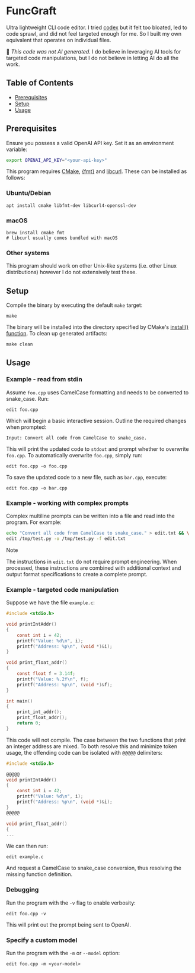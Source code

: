 # FuncGraft
Ultra lightweight CLI code editor. I tried [codex](https://github.com/openai/codex) but it felt too bloated,
led to code sprawl, and did not feel targeted enough for me. So I built my own equivalent that operates on
individual files.

🚫 _This code was not AI generated._ I do believe in leveraging AI tools for targeted code manipulations, but
I do not believe in letting AI do all the work.

## Table of Contents
- [Prerequisites](#prerequisites)
- [Setup](#setup)
- [Usage](#usage)

## Prerequisites
Ensure you possess a valid OpenAI API key. Set it as an environment variable:
```bash
export OPENAI_API_KEY="<your-api-key>"
```
This program requires [CMake](https://cmake.org/), [{fmt}](https://fmt.dev/latest/) and
[libcurl](https://curl.se/libcurl/). These can be installed as follows:

### Ubuntu/Debian
```console
apt install cmake libfmt-dev libcurl4-openssl-dev
```
### macOS
```console
brew install cmake fmt
# libcurl usually comes bundled with macOS
```
### Other systems
This program should work on other Unix-like systems (i.e. other Linux distributions) however I do not
extensively test these.

## Setup
Compile the binary by executing the default `make` target:
```console
make
```
The binary will be installed into the directory specified by CMake's [install()
function](https://cmake.org/cmake/help/latest/command/install.html#command:install). To clean up generated
artifacts:
```console
make clean
```

## Usage

### Example - read from stdin
Assume `foo.cpp` uses CamelCase formatting and needs to be converted to snake_case. Run:
```console
edit foo.cpp
```
Which will begin a basic interactive session. Outline the required changes when prompted:
```plaintext
Input: Convert all code from CamelCase to snake_case.
```
This will print the updated code to `stdout` and prompt whether to overwrite `foo.cpp`. To automatically
overwrite `foo.cpp`, simply run:
```console
edit foo.cpp -o foo.cpp
```
To save the updated code to a new file, such as `bar.cpp`, execute:
```console
edit foo.cpp -o bar.cpp
```

### Example - working with complex prompts
Complex multiline prompts can be written into a file and read into the program. For example:
```bash
echo "Convert all code from CamelCase to snake_case." > edit.txt && \
edit /tmp/test.py -o /tmp/test.py -f edit.txt
```
> [!NOTE]
> The instructions in `edit.txt` do not require prompt engineering. When processed, these instructions
> are combined with additional context and output format specifications to create a complete prompt.

### Example - targeted code manipulation
Suppose we have the file `example.c`:
```c
#include <stdio.h>

void printIntAddr()
{
    const int i = 42;
    printf("Value: %d\n", i);
    printf("Address: %p\n", (void *)&i);
}

void print_float_addr()
{
    const float f = 3.14f;
    printf("Value: %.2f\n", f);
    printf("Address: %p\n", (void *)&f);
}

int main()
{
    print_int_addr();
    print_float_addr();
    return 0;
}
```
This code will not compile. The case between the two functions that print an integer address are mixed. To
both resolve this and minimize token usage, the offending code can be isolated with `@@@@@` delimiters:
```c
#include <stdio.h>

@@@@@
void printIntAddr()
{
    const int i = 42;
    printf("Value: %d\n", i);
    printf("Address: %p\n", (void *)&i);
}
@@@@@

void print_float_addr()
{
...
```
We can then run:
```console
edit example.c
```
And request a CamelCase to snake_case conversion, thus resolving the missing function definition.

### Debugging
Run the program with the `-v` flag to enable verbosity:
```console
edit foo.cpp -v
```
This will print out the prompt being sent to OpenAI.

### Specify a custom model
Run the program with the `-m` or `--model` option:
```console
edit foo.cpp -m <your-model>
```
